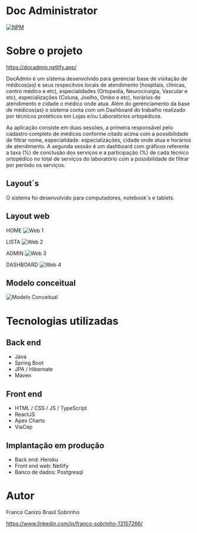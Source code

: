 # Doc Administrator
[![NPM](https://img.shields.io/npm/l/react)](https://github.com/nabucodonosor-java/Mapi-DocAdmin/blob/main/LICENSE) 

# Sobre o projeto

https://docadmin.netlify.app/

DocAdmin é um sistema desenvolvido para gerenciar base de visitação de médicos(as) e seus respecitvos locais de atendimento (hospitais, clínicas, centro médico e etc), 
especialidades (Ortopedia, Neurocirurgia, Vascular e etc), especializações (Coluna, Joelho, Ombo e etc), horários de atendimento e cidade o médico onde atua. Além do 
gerenciamento da base de médicos(as) o sistema conta com um Dashboard do trabalho realizado por técnicos protéticos em Lojas e/ou Laboratórios ortopédicos.

Aa aplicação consiste em duas sessões, a primeira responsável pelo cadastro completo de médicos conforme citado acima com a possibilidade de filtrar nome, especialidade. 
especializações, cidade onde atua e horários de atendimento. A segunda sessão é um dashboard com gráficos referente a taxa (%) de conclusão dos serviços e a participação (%)
de cada técnico ortopédico no total de serviços do laboratório com a possibilidade de filtrar por período os serviços.

## Layout´s
O sistema foi desenvolvido para computadores, notebook´s e tablets.

## Layout web
HOME
![Web 1](https://doc-admin-jacomo.s3.sa-east-1.amazonaws.com/home.png)

LISTA
![Web 2](https://doc-admin-jacomo.s3.sa-east-1.amazonaws.com/Lista.png)

ADMIN
![Web 3](https://doc-admin-jacomo.s3.sa-east-1.amazonaws.com/admin.png)

DASHBOARD
![Web 4](https://doc-admin-jacomo.s3.sa-east-1.amazonaws.com/dashboard.png)

## Modelo conceitual
![Modelo Conceitual](https://doc-admin-jacomo.s3.sa-east-1.amazonaws.com/modelo-conceitual.png)

# Tecnologias utilizadas
## Back end
- Java
- Spring Boot
- JPA / Hibernate
- Maven
## Front end
- HTML / CSS / JS / TypeScript
- ReactJS
- Apex Charts
- ViaCep
## Implantação em produção
- Back end: Heroku
- Front end web: Netlify
- Banco de dados: Postgresql

# Autor

Franco Canizo Brasil Sobrinho

https://www.linkedin.com/in/franco-sobrinho-13157266/
